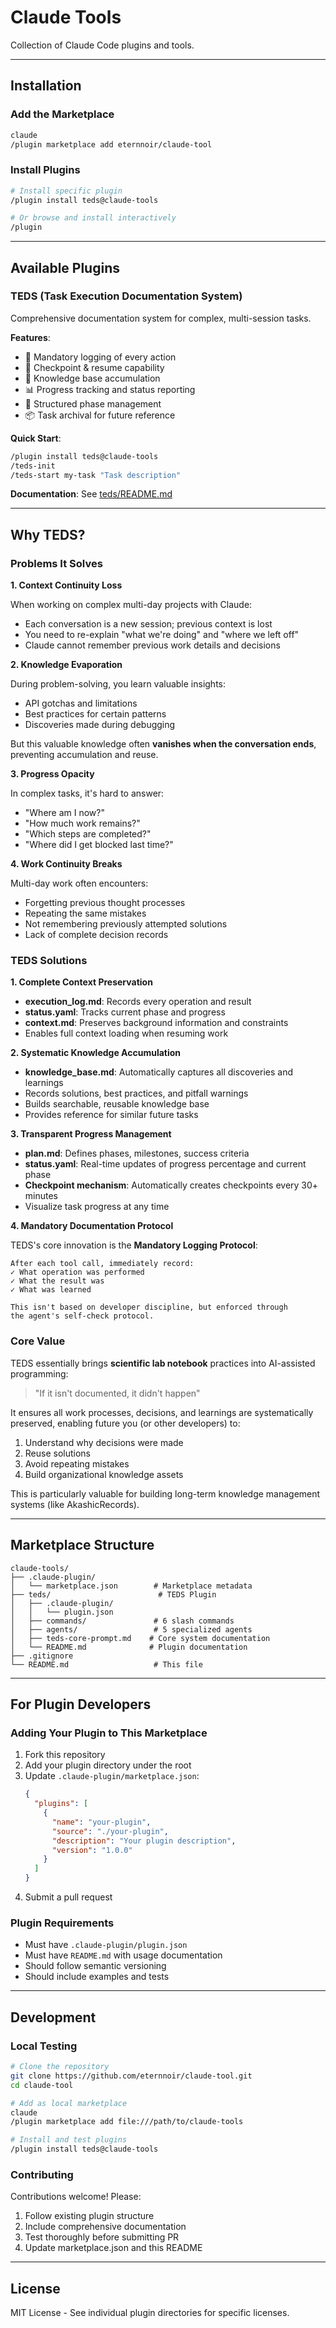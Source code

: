 # Claude Tools

Collection of Claude Code plugins and tools.

---

## Installation

### Add the Marketplace

```bash
claude
/plugin marketplace add eternnoir/claude-tool
```

### Install Plugins

```bash
# Install specific plugin
/plugin install teds@claude-tools

# Or browse and install interactively
/plugin
```

---

## Available Plugins

### TEDS (Task Execution Documentation System)

Comprehensive documentation system for complex, multi-session tasks.

**Features**:
- 📝 Mandatory logging of every action
- 🔄 Checkpoint & resume capability
- 🧠 Knowledge base accumulation
- 📊 Progress tracking and status reporting
- 🎯 Structured phase management
- 📦 Task archival for future reference

**Quick Start**:
```bash
/plugin install teds@claude-tools
/teds-init
/teds-start my-task "Task description"
```

**Documentation**: See [teds/README.md](./teds/README.md)

---

## Why TEDS?

### Problems It Solves

**1. Context Continuity Loss**

When working on complex multi-day projects with Claude:
- Each conversation is a new session; previous context is lost
- You need to re-explain "what we're doing" and "where we left off"
- Claude cannot remember previous work details and decisions

**2. Knowledge Evaporation**

During problem-solving, you learn valuable insights:
- API gotchas and limitations
- Best practices for certain patterns
- Discoveries made during debugging

But this valuable knowledge often **vanishes when the conversation ends**, preventing accumulation and reuse.

**3. Progress Opacity**

In complex tasks, it's hard to answer:
- "Where am I now?"
- "How much work remains?"
- "Which steps are completed?"
- "Where did I get blocked last time?"

**4. Work Continuity Breaks**

Multi-day work often encounters:
- Forgetting previous thought processes
- Repeating the same mistakes
- Not remembering previously attempted solutions
- Lack of complete decision records

### TEDS Solutions

**1. Complete Context Preservation**
- **execution_log.md**: Records every operation and result
- **status.yaml**: Tracks current phase and progress
- **context.md**: Preserves background information and constraints
- Enables full context loading when resuming work

**2. Systematic Knowledge Accumulation**
- **knowledge_base.md**: Automatically captures all discoveries and learnings
- Records solutions, best practices, and pitfall warnings
- Builds searchable, reusable knowledge base
- Provides reference for similar future tasks

**3. Transparent Progress Management**
- **plan.md**: Defines phases, milestones, success criteria
- **status.yaml**: Real-time updates of progress percentage and current phase
- **Checkpoint mechanism**: Automatically creates checkpoints every 30+ minutes
- Visualize task progress at any time

**4. Mandatory Documentation Protocol**

TEDS's core innovation is the **Mandatory Logging Protocol**:

```
After each tool call, immediately record:
✓ What operation was performed
✓ What the result was
✓ What was learned

This isn't based on developer discipline, but enforced through
the agent's self-check protocol.
```

### Core Value

TEDS essentially brings **scientific lab notebook** practices into AI-assisted programming:

> "If it isn't documented, it didn't happen"

It ensures all work processes, decisions, and learnings are systematically preserved, enabling future you (or other developers) to:
1. Understand why decisions were made
2. Reuse solutions
3. Avoid repeating mistakes
4. Build organizational knowledge assets

This is particularly valuable for building long-term knowledge management systems (like AkashicRecords).

---

## Marketplace Structure

```
claude-tools/
├── .claude-plugin/
│   └── marketplace.json        # Marketplace metadata
├── teds/                        # TEDS Plugin
│   ├── .claude-plugin/
│   │   └── plugin.json
│   ├── commands/               # 6 slash commands
│   ├── agents/                 # 5 specialized agents
│   ├── teds-core-prompt.md    # Core system documentation
│   └── README.md              # Plugin documentation
├── .gitignore
└── README.md                   # This file
```

---

## For Plugin Developers

### Adding Your Plugin to This Marketplace

1. Fork this repository
2. Add your plugin directory under the root
3. Update `.claude-plugin/marketplace.json`:
   ```json
   {
     "plugins": [
       {
         "name": "your-plugin",
         "source": "./your-plugin",
         "description": "Your plugin description",
         "version": "1.0.0"
       }
     ]
   }
   ```
4. Submit a pull request

### Plugin Requirements

- Must have `.claude-plugin/plugin.json`
- Must have `README.md` with usage documentation
- Should follow semantic versioning
- Should include examples and tests

---

## Development

### Local Testing

```bash
# Clone the repository
git clone https://github.com/eternnoir/claude-tool.git
cd claude-tool

# Add as local marketplace
claude
/plugin marketplace add file:///path/to/claude-tools

# Install and test plugins
/plugin install teds@claude-tools
```

### Contributing

Contributions welcome! Please:

1. Follow existing plugin structure
2. Include comprehensive documentation
3. Test thoroughly before submitting PR
4. Update marketplace.json and this README

---

## License

MIT License - See individual plugin directories for specific licenses.
